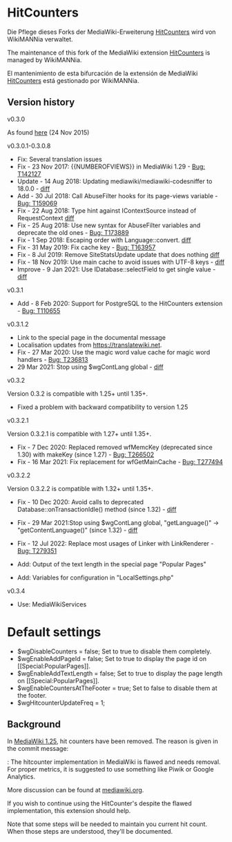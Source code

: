 # HitCounters

Die Pflege dieses Forks der MediaWiki-Erweiterung [HitCounters](https://www.mediawiki.org/wiki/Extension:HitCounters) wird von WikiMANNia verwaltet.

The maintenance of this fork of the MediaWiki extension [HitCounters](https://www.mediawiki.org/wiki/Extension:HitCounters) is managed by WikiMANNia.

El mantenimiento de esta bifurcación de la extensión de MediaWiki [HitCounters](https://www.mediawiki.org/wiki/Extension:HitCounters) está gestionado por WikiMANNia.

## Version history

v0.3.0

As found [here](https://github.com/wikimedia/mediawiki-extensions-HitCounters/releases/tag/0.3) (24 Nov 2015)

v0.3.0.1-0.3.0.8

- Fix: Several translation issues
- Fix - 23 Nov 2017: {{NUMBEROFVIEWS}} in MediaWiki 1.29 - [Bug: T142127](https://github.com/wikimedia/mediawiki-extensions-HitCounters/commit/213b2c6e40b5ef332381c82655d3ce227ace5c71)
- Update - 14 Aug 2018: Updating mediawiki/mediawiki-codesniffer to 18.0.0 - [diff](https://github.com/wikimedia/mediawiki-extensions-HitCounters/commit/822140f6d96974f5051449837e7f46a771d5f6a5#diff-df7ea4e51a49240fd52f0adb1b2ad9b2e2c8af3ee6a843defd40fd270e69595b)
- Add - 30 Jul 2018: Call AbuseFilter hooks for its page-views variable - [Bug: T159069](https://github.com/wikimedia/mediawiki-extensions-HitCounters/commit/33adf8a130cb72e3c9c246bb0139adbc62527df7)
- Fix - 22 Aug 2018: Type hint against IContextSource instead of RequestContext [diff](https://github.com/wikimedia/mediawiki-extensions-HitCounters/commit/c0afb68eb2704e55508f1d0771432e0400a50dbd)
- Fix - 25 Aug 2018: Use new syntax for AbuseFilter variables and deprecate the old ones - [Bug: T173889](https://github.com/wikimedia/mediawiki-extensions-HitCounters/commit/a3fc5c057960d3229591dd8139d3d76cfd284604)
- Fix -  1 Sep 2018: Escaping order with Language::convert. [diff](https://github.com/wikimedia/mediawiki-extensions-HitCounters/commit/3befcbb027f12017195bd1cea373d984bd171bd5)
- Fix - 31 May 2019: Fix cache key - [Bug: T163957](https://github.com/wikimedia/mediawiki-extensions-HitCounters/commit/04c68575651b6899bf4029934a0a9017305be6a5)
- Fix -  8 Jul 2019: Remove SiteStatsUpdate update that does nothing [diff](https://github.com/wikimedia/mediawiki-extensions-HitCounters/commit/c1634b1f32cce89b908c01e074673e72b356a033)
- Fix - 18 Nov 2019: Use main cache to avoid issues with UTF-8 keys - [diff](https://github.com/wikimedia/mediawiki-extensions-HitCounters/commit/dcba24835d67d9260d11b7fb8d0a9a90de9eff16)
- Improve - 9 Jan 2021: Use IDatabase::selectField to get single value - [diff](https://github.com/wikimedia/mediawiki-extensions-HitCounters/commit/839568dfdf3eb0d4a15f5f00e90a53ca91285639)

v0.3.1

- Add -  8 Feb 2020: Support for PostgreSQL to the HitCounters extension - [Bug: T110655](https://github.com/wikimedia/mediawiki-extensions-HitCounters/commit/ac04330d4d416dab505f19b0766a0c8ec367034d)

v0.3.1.2

- Link to the special page in the documental message
- Localisation updates from https://translatewiki.net.
- Fix - 27 Mar 2020: Use the magic word value cache for magic word handlers - [Bug: T236813](https://github.com/wikimedia/mediawiki-extensions-HitCounters/commit/564f55661b8a44a4cf5a681078d2c4f95d2a2426)
- 29 Mar 2021: Stop using $wgContLang global - [diff](https://github.com/wikimedia/mediawiki-extensions-HitCounters/commit/35624f0b2d75f1896e38a81aeb77c696d87a2c0b)

v0.3.2

Version 0.3.2 is compatible with 1.25+ until 1.35+.

- Fixed a problem with backward compatibility to version 1.25

v0.3.2.1

Version 0.3.2.1 is compatible with 1.27+ until 1.35+.

- Fix -  7 Dec 2020: Replaced removed wfMemcKey (deprecated since 1.30) with makeKey (since 1.27) - [Bug: T266502](https://github.com/wikimedia/mediawiki-extensions-HitCounters/commit/d31e0b8fe417bea31275c8be47b54a6adc6c75cc)
- Fix - 16 Mar 2021: Fix replacement for wfGetMainCache - [Bug: T277494](https://github.com/wikimedia/mediawiki-extensions-HitCounters/commit/c4c98d3dea5887fd49b72a22ded7c54fade49a60)

v0.3.2.2

Version 0.3.2.2 is compatible with 1.32+ until 1.35+.

- Fix - 10 Dec 2020: Avoid calls to deprecated Database::onTransactionIdle() method (since 1.32) - [diff](https://github.com/wikimedia/mediawiki-extensions-HitCounters/commit/ba48ca56e9a271eeb14dd55a83dce8cd5e4e52ac)
- Fix - 29 Mar 2021:Stop using $wgContLang global, "getLanguage()" -> "getContentLanguage()" (since 1.32) - [diff](https://github.com/wikimedia/mediawiki-extensions-HitCounters/commit/35624f0b2d75f1896e38a81aeb77c696d87a2c0b)
- Fix - 12 Jul 2022: Replace most usages of Linker with LinkRenderer - [Bug: T279351](https://github.com/wikimedia/mediawiki-extensions-HitCounters/commit/6b3438c4ea33fa817097e6aeb44fc34c4a26f83b)

- Add: Output of the text length in the special page "Popular Pages"
- Add: Variables for configuration in "LocalSettings.php"

v0.3.4
- Use: MediaWikiServices

# Default settings

* $wgDisableCounters = false;              Set to true to disable them completely.
* $wgEnableAddPageId = false;              Set to true to display the page id on [[Special:PopularPages]].
* $wgEnableAddTextLength = false;          Set to true to display the page length on [[Special:PopularPages]].
* $wgEnableCountersAtTheFooter = true;     Set to false to disable them at the footer.
* $wgHitcounterUpdateFreq = 1;

## Background

In [MediaWiki 1.25](https://gerrit.wikimedia.org/r/150699/), hit counters have been removed.  The reason is given in the commit message:

: The hitcounter implementation in MediaWiki is flawed and needs removal. For proper metrics, it is suggested to use something like Piwik or Google Analytics.

More discussion can be found at [mediawiki.org](https://www.mediawiki.org/wiki/RFC/Removing_hit_counters_from_MediaWiki_core).

If you wish to continue using the HitCounter's despite the flawed implementation, this extension should help.

Note that some steps will be needed to maintain you current hit count.  When those steps are understood, they'll be documented.
